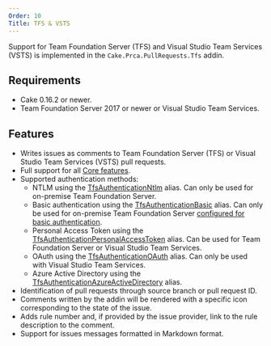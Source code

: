 ```yaml
---
Order: 10
Title: TFS & VSTS
---
```

Support for Team Foundation Server (TFS) and Visual Studio Team Services (VSTS) is implemented in the `Cake.Prca.PullRequests.Tfs` addin.

## Requirements

* Cake 0.16.2 or newer.
* Team Foundation Server 2017 or newer or Visual Studio Team Services.

## Features

* Writes issues as comments to Team Foundation Server (TFS) or Visual Studio Team Services (VSTS) pull requests.
* Full support for all [Core features].
* Supported authentication methods:
  * NTLM using the [TfsAuthenticationNtlm] alias.
    Can only be used for on-premise Team Foundation Server.
  * Basic authentication using the [TfsAuthenticationBasic] alias.
    Can only be used for on-premise Team Foundation Server [configured for basic authentication].
  * Personal Access Token using the [TfsAuthenticationPersonalAccessToken] alias.
    Can be used for Team Foundation Server or Visual Studio Team Services.
  * OAuth using the [TfsAuthenticationOAuth] alias.
    Can only be used with Visual Studio Team Services.
  * Azure Active Directory using the [TfsAuthenticationAzureActiveDirectory] alias.
* Identification of pull requests through source branch or pull request ID.
* Comments written by the addin will be rendered with a specific icon corresponding to the state of the issue.
* Adds rule number and, if provided by the issue provider, link to the rule description to the comment.
* Support for issues messages formatted in Markdown format.

[Core features]: ../overview/features#supported-core-functionality
[TfsAuthenticationNtlm]: ../../api/Cake.Prca.PullRequests.Tfs/TfsPullRequestSystemAliases/7DFCE6F3
[TfsAuthenticationBasic]: ../../api/Cake.Prca.PullRequests.Tfs/TfsPullRequestSystemAliases/3A473143
[TfsAuthenticationPersonalAccessToken]: ../../api/Cake.Prca.PullRequests.Tfs/TfsPullRequestSystemAliases/B24D89BD
[TfsAuthenticationOAuth]: ../../api/Cake.Prca.PullRequests.Tfs/TfsPullRequestSystemAliases/BEDAF9BF
[TfsAuthenticationAzureActiveDirectory]: ../../api/Cake.Prca.PullRequests.Tfs/TfsPullRequestSystemAliases/DF54F8F0
[configured for basic authentication]: https://www.visualstudio.com/en-us/docs/integrate/get-started/auth/tfs-basic-auth
